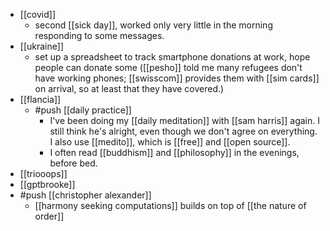 - [[covid]]
	- second [[sick day]], worked only very little in the morning responding to some messages.
- [[ukraine]]
	- set up a spreadsheet to track smartphone donations at work, hope people can donate some ([[pesho]] told me many refugees don't have working phones; [[swisscom]] provides them with [[sim cards]] on arrival, so at least that they have covered.)
- [[flancia]]
	- #push [[daily practice]]
		- I've been doing my [[daily meditation]] with [[sam harris]] again. I still think he's alright, even though we don't agree on everything. I also use [[medito]], which is [[free]] and [[open source]].
		- I often read [[buddhism]] and [[philosophy]] in the evenings, before bed.
- [[triooops]]
- [[gptbrooke]]
- #push [[christopher alexander]]
	- [[harmony seeking computations]] builds on top of [[the nature of order]]